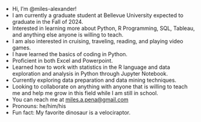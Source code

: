 - Hi, I’m @miles-alexander! 
- I am currently a graduate student at Bellevue University expected to graduate in the Fall of 2024.
- Interested in learning more about Python, R Programming, SQL, Tableau, and anything else anyone is willing to teach.
- I am also interested in cruising, traveling, reading, and playing video games.
- I have learned the basics of coding in Python.
- Proficient in both Excel and Powerpoint.
- Learned how to work with statistics in the R language and data exploration and analysis in Python through Jupyter Notebook.
- Currently exploring data preparation and data mining techniques.
- Looking to collaborate on anything with anyone that is willing to teach me and help me grow in this field while I am still in school. 
- You can reach me at miles.a.pena@gmail.com
- Pronouns: he/him/his
- Fun fact: My favorite dinosaur is a velociraptor. 

<!---
miles-alexander/miles-alexander is a ✨ special ✨ repository because its `README.md` (this file) appears on your GitHub profile.
You can click the Preview link to take a look at your changes.
--->
